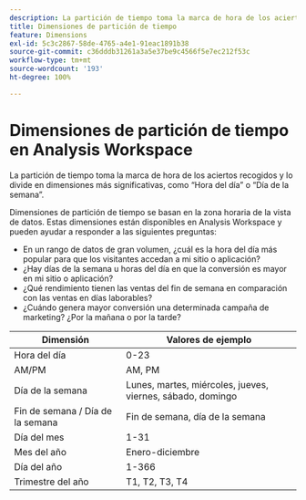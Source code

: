 ```yaml
---
description: La partición de tiempo toma la marca de hora de los aciertos recogidos y lo divide en dimensiones más significativas, como “Hora del día” o “Día de la semana”.
title: Dimensiones de partición de tiempo
feature: Dimensions
exl-id: 5c3c2867-58de-4765-a4e1-91eac1891b38
source-git-commit: c36dddb31261a3a5e37be9c4566f5e7ec212f53c
workflow-type: tm+mt
source-wordcount: '193'
ht-degree: 100%

---
```


# Dimensiones de partición de tiempo en Analysis Workspace

La partición de tiempo toma la marca de hora de los aciertos recogidos y lo divide en dimensiones más significativas, como “Hora del día” o “Día de la semana”.

Dimensiones de partición de tiempo se basan en la zona horaria de la vista de datos. Estas dimensiones están disponibles en Analysis Workspace y pueden ayudar a responder a las siguientes preguntas:

* En un rango de datos de gran volumen, ¿cuál es la hora del día más popular para que los visitantes accedan a mi sitio o aplicación?
* ¿Hay días de la semana u horas del día en que la conversión es mayor en mi sitio o aplicación?
* ¿Qué rendimiento tienen las ventas del fin de semana en comparación con las ventas en días laborables?
* ¿Cuándo genera mayor conversión una determinada campaña de marketing? ¿Por la mañana o por la tarde?

| Dimensión | Valores de ejemplo |
|--- |--- |
| Hora del día | 0-23 |
| AM/PM | AM, PM |
| Día de la semana | Lunes, martes, miércoles, jueves, viernes, sábado, domingo |
| Fin de semana / Día de la semana | Fin de semana, día de la semana |
| Día del mes | 1-31 |
| Mes del año | Enero-diciembre |
| Día del año | 1-366 |
| Trimestre del año | T1, T2, T3, T4 |
